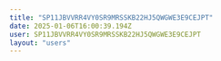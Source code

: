 ```yaml
---
title: "SP11JBVVRR4VY0SR9MRSSKB22HJ5QWGWE3E9CEJPT"
date: 2025-01-06T16:00:39.194Z
user: SP11JBVVRR4VY0SR9MRSSKB22HJ5QWGWE3E9CEJPT
layout: "users"
---
```

    